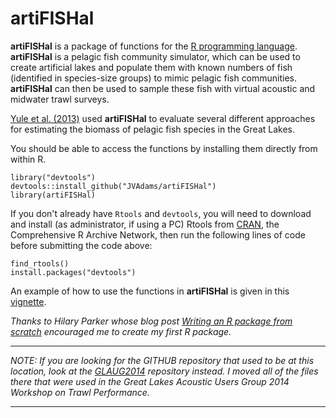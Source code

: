 artiFISHal
==========

**artiFISHal** is a package of functions for the [R programming language](http://www.r-project.org/).  **artiFISHal** is a pelagic fish community simulator, 
which can be used to create artificial lakes and populate them with known numbers of fish (identified in species-size groups) to mimic pelagic fish communities. 
**artiFISHal** can then be used to sample these fish with virtual acoustic and midwater trawl surveys.

[Yule et al. (2013)](http://www.nrcresearchpress.com/doi/abs/10.1139/cjfas-2013-0072#.U1KYxPldXTQ) used **artiFISHal** 
to evaluate several different approaches for estimating the biomass of pelagic fish species in the Great Lakes.

You should be able to access the functions by installing them directly from within R.

	library("devtools")
	devtools::install_github("JVAdams/artiFISHal")
	library(artiFISHal)

If you don't already have `Rtools` and `devtools`, you will need to download and install (as administrator, if using a PC) Rtools from 
[CRAN](http://cran.r-project.org/bin/windows/Rtools/), 
the Comprehensive R Archive Network, then run the following lines of code before submitting the code above:

	find_rtools()
	install.packages("devtools")

An example of how to use the functions in **artiFISHal** is given in this 
[vignette](https://github.com/JVAdams/artiFISHal/blob/master/Vignette.md).

_Thanks to Hilary Parker whose blog post 
[Writing an R package from scratch](http://hilaryparker.com/2014/04/29/writing-an-r-package-from-scratch/)
encouraged me to create my first R package._

- - -
*NOTE:  If you are looking for the GITHUB repository that used to be at this location,
look at the [GLAUG2014](https://github.com/JVAdams/GLAUG2014) repository instead.
I moved all of the files there that were used in the Great Lakes Acoustic Users Group 2014 Workshop on Trawl Performance.*
- - -
